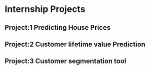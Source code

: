# Internship Projects

## Project:1 Predicting House Prices

## Project:2 Customer lifetime value Prediction

## Project:3 Customer segmentation tool
